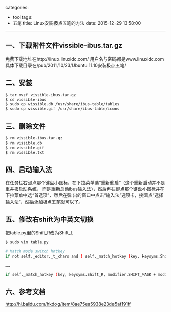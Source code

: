 categories:
  - tool
tags:
  - 五笔
title: Linux安装极点五笔的方法
date: 2015-12-29 13:58:00
---


## 一、下载附件文件vissible-ibus.tar.gz
免费下载地址在http://linux.linuxidc.com/
用户名与密码都是www.linuxidc.com
具体下载目录在/pub/2011/10/23/Ubuntu 11.10安装极点五笔/


## 二、安装
``` bash
$ tar xvzf vissible-ibus.tar.gz
$ cd vissible-ibus
$ sudo cp vissible.db /usr/share/ibus-table/tables
$ sudo cp vissible.gif /usr/share/ibus-table/icons
```

<!-- more -->

## 三、删除文件
``` bash
$ rm vissible-ibus.tar.gz
$ rm vissible.db
$ rm vissible.gif
$ rm vissible.txt
```


## 四、启动输入法
在任务栏右键点那个键盘小图标，在下拉菜单选“重新重启”（这个重新启动并不是重并报启动系统，
而是重新启动ibus输入法），然后再右键点那个键盘小图标并在下拉菜单中选“首选项”，然后在弹
出的窗口中点击“输入法”选项卡，接着点“选择输入法”，然后添加极点五笔就可以了。


## 五、修改右shift为中英文切换
把table.py里的Shift_R改为Shift_L
``` bash
$ sudo vim table.py

# Match mode switch hotkey
if not self._editor._t_chars and ( self._match_hotkey (key, keysyms.Shift_L, modifier.SHIFT_MASK + modifier.RELEASE_MASK))

……

if self._match_hotkey (key, keysyms.Shift_R, modifier.SHIFT_MASK + modifier.RELEASE_MASK) and self._ime_py
```


## 六、参考文档
http://hi.baidu.com/hkdog/item/8ae75ea5938e23de5af191ff
